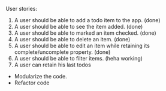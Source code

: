 User stories:

1. A user should be able to add a todo item to the app. (done)
2. A user should be able to see the item added. (done)
3. A user should be able to marked an item checked. (done)
4. A user should be able to delete an item. (done)
5. A user should be able to edit an item while retaining its complete/uncomplete property. (done)
6. A user should be able to filter items. (heha working)
7. A user can retain his last todos

- Modularize the code.
- Refactor code
